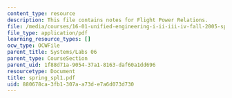 ```yaml
---
content_type: resource
description: This file contains notes for Flight Power Relations.
file: /media/courses/16-01-unified-engineering-i-ii-iii-iv-fall-2005-spring-2006/880678ca3fb1307aa73de7a6d073d730_spring_spl1.pdf
file_type: application/pdf
learning_resource_types: []
ocw_type: OCWFile
parent_title: Systems/Labs 06
parent_type: CourseSection
parent_uid: 1f88d71a-9054-37a1-8163-daf60a1dd696
resourcetype: Document
title: spring_spl1.pdf
uid: 880678ca-3fb1-307a-a73d-e7a6d073d730
---
```

